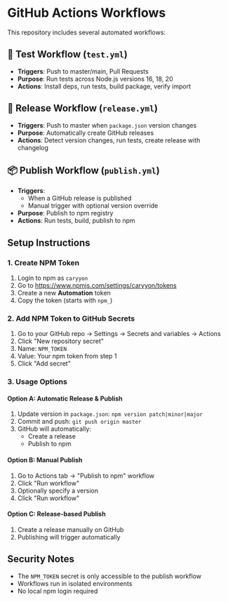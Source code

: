 # GitHub Actions Workflows

This repository includes several automated workflows:

## 🧪 Test Workflow (`test.yml`)
- **Triggers**: Push to master/main, Pull Requests
- **Purpose**: Run tests across Node.js versions 16, 18, 20
- **Actions**: Install deps, run tests, build package, verify import

## 🚀 Release Workflow (`release.yml`) 
- **Triggers**: Push to master when `package.json` version changes
- **Purpose**: Automatically create GitHub releases
- **Actions**: Detect version changes, run tests, create release with changelog

## 📦 Publish Workflow (`publish.yml`)
- **Triggers**: 
  - When a GitHub release is published 
  - Manual trigger with optional version override
- **Purpose**: Publish to npm registry
- **Actions**: Run tests, build, publish to npm

## Setup Instructions

### 1. Create NPM Token
1. Login to npm as `caryyon`
2. Go to https://www.npmjs.com/settings/caryyon/tokens
3. Create a new **Automation** token
4. Copy the token (starts with `npm_`)

### 2. Add NPM Token to GitHub Secrets
1. Go to your GitHub repo → Settings → Secrets and variables → Actions
2. Click "New repository secret"
3. Name: `NPM_TOKEN`
4. Value: Your npm token from step 1
5. Click "Add secret"

### 3. Usage Options

#### Option A: Automatic Release & Publish
1. Update version in `package.json`: `npm version patch|minor|major`
2. Commit and push: `git push origin master`
3. GitHub will automatically:
   - Create a release
   - Publish to npm

#### Option B: Manual Publish
1. Go to Actions tab → "Publish to npm" workflow
2. Click "Run workflow"
3. Optionally specify a version
4. Click "Run workflow"

#### Option C: Release-based Publish  
1. Create a release manually on GitHub
2. Publishing will trigger automatically

## Security Notes
- The `NPM_TOKEN` secret is only accessible to the publish workflow
- Workflows run in isolated environments
- No local npm login required